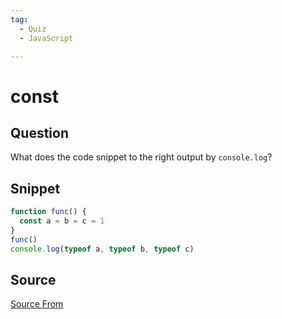 ```yaml
---
tag:
  - Quiz
  - JavaScript

---
```

  
# const

## Question
What does the code snippet to the right output by `console.log`?

## Snippet
```js
function func() {
  const a = b = c = 1
}
func()
console.log(typeof a, typeof b, typeof c)
```
    


##  Source
[Source From](https://bigfrontend.dev/quiz/const)

  